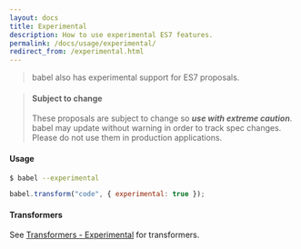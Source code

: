 ```yaml
---
layout: docs
title: Experimental
description: How to use experimental ES7 features.
permalink: /docs/usage/experimental/
redirect_from: /experimental.html
---
```


> babel also has experimental support for ES7 proposals.

<blockquote class="babel-callout babel-callout-danger">
  <h4>Subject to change</h4>
  <p>
    These proposals are subject to change so <strong><em>use with extreme
    caution</em></strong>. babel may update without warning in order to track spec
    changes. Please do not use them in production applications.
  </p>
</blockquote>

#### Usage

```sh
$ babel --experimental
```

```js
babel.transform("code", { experimental: true });
```

#### Transformers

See [Transformers - Experimental](/docs/usage/transformers#es7-experimental-)
for transformers.
